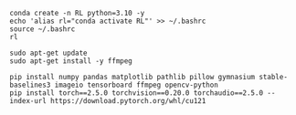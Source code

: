 <pre><code>conda create -n RL python=3.10 -y
echo 'alias rl="conda activate RL"' >> ~/.bashrc
source ~/.bashrc
rl

sudo apt-get update
sudo apt-get install -y ffmpeg
  
pip install numpy pandas matplotlib pathlib pillow gymnasium stable-baselines3 imageio tensorboard ffmpeg opencv-python
pip install torch==2.5.0 torchvision==0.20.0 torchaudio==2.5.0 --index-url https://download.pytorch.org/whl/cu121</code></pre>
